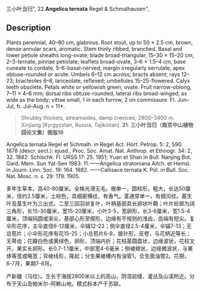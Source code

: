 三小叶当归",
22.**Angelica ternata** Regel & Schmalhausen",

## Description
Plants perennial, 40–80 cm, glabrous. Root stout, up to 50 × 2.5 cm, brown, dense annular scars, aromatic. Stem thinly ribbed, branched. Basal and lower petiole sheaths long-ovate; blade broad-triangular, 15–30 × 15–20 cm, 2–3-ternate, pinnae petiolate; leaflets broad-ovate, 3–6 × 1.5–4 cm, base cuneate to cordate, 5–6-basal-nerved, margin irregularly serrulate, apex obtuse-rounded or acute. Umbels 6–12 cm across; bracts absent; rays 12–23; bracteoles 6–8, lanceolate, reflexed; umbellules 15–25-flowered. Calyx teeth obsolete. Petals white or yellowish green, ovate. Fruit narrow-oblong, 7–11 × 4–6 mm; dorsal ribs obtuse-rounded, lateral ribs broad-winged, as wide as the body; vittae small, 1 in each furrow, 2 on commissure. Fl. Jun–Jul, fr. Jul–Aug. n = 11*.

> Shrubby thickets, streamsides, damp crevices; 2800–3400 m. Xinjiang [Kyrgyzstan, Russia, Tajikistan].
**21. 三小叶当归（南京中山植物园论文集）图版19**

Angelica ternata Regel et Schmalh. in Regel Act. Hort. Petrop. 5: 2, 590. 1878 (descr. sect.): ejusd., Proc. Soc. Amat. Nat. Anthrop. et Ethnogr. 34: 2, 32. 1882: Schischk. Fl. URSS 17: 25. 1951; Yuan et Shan in Bull. Nanjing Bot. Gard. Mem. Sun Yat-Sen 1983: 11.——Angelica stratoniana Aitch. et Hemsl. in Journ. Linn. Soc. 19: 164. 1882. ——Callisace ternata K. Pol. in Bull. Soc. Nat. Mosc. n. s. 29: 179. 1905.

多年生草本，高40-80厘米。全株光滑无毛。根单一，圆柱形，粗大，长达50厘米，径约2.5厘米，土棕色，具细密横纹，有香气。茎通常单一，有细沟纹。基生叶及茎生叶为三出式，二至三回羽状复叶，叶柄基部具长卵状叶鞘；叶片轮廓为阔三角形，长15-30厘米，宽15-20厘米，小叶3-5，宽卵形，长3-6厘米，宽1.5-4厘米，顶端钝圆或渐尖，基部心形至楔形，边缘有不规则的浅齿，齿端有短尖。复伞形花序，主伞直径6-12厘米，伞辐12-23；侧伞直径2.5-4厘米，伞辐7-13；无总苞片；小伞形花序有花15-25；小总苞片6-8，披针形，反卷，与花柄近等长；无萼齿；花瓣白色或黄绿色，卵形，顶端内折；花柱基圆盘状，边缘波状，花柱叉开。果实长卵形。长0.7-1.1厘米，中部宽4-6毫米；侧棱翅状，边缘微波状，与果体等宽或略宽；背棱线形，隆起；分生果棱槽内有油管1，合生面油管2。花期，6-7月，果期7-8月。

产新疆（乌恰）。生长于海拔2800米以上的高山，阴湿岩缝、灌丛及山溪附近。分布于天山及帕米尔-阿赖山地。模式标本产于苏联。
